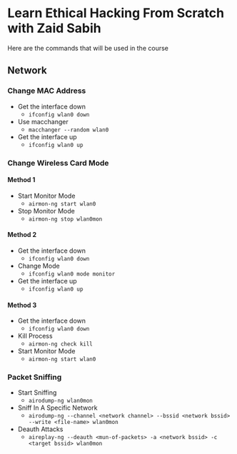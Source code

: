 # Learn Ethical Hacking From Scratch with Zaid Sabih
Here are the commands that will be used in the course
## Network
### Change MAC Address
* Get the interface down
  * `ifconfig wlan0 down`
* Use macchanger
  * `macchanger --random wlan0`
* Get the interface up
  * `ifconfig wlan0 up`
### Change Wireless Card Mode
#### Method 1
* Start Monitor Mode
  * `airmon-ng start wlan0`
* Stop Monitor Mode
  * `airmon-ng stop wlan0mon`
#### Method 2
* Get the interface down
  * `ifconfig wlan0 down`
* Change Mode
  * `ifconfig wlan0 mode monitor`
* Get the interface up
  * `ifconfig wlan0 up`
#### Method 3
* Get the interface down
  * `ifconfig wlan0 down`
* Kill Process
  * `airmon-ng check kill`
* Start Monitor Mode
  * `airmon-ng start wlan0`
### Packet Sniffing
* Start Sniffing
  * `airodump-ng wlan0mon`
* Sniff In A Specific Network
  * `airodump-ng --channel <network channel> --bssid <network bssid> --write <file-name> wlan0mon`
* Deauth Attacks
  * `aireplay-ng --deauth <mun-of-packets> -a <network bssid> -c <target bssid> wlan0mon`
